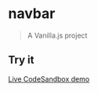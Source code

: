 # navbar

> A Vanilla.js project

## Try it

[Live CodeSandbox demo](https://codesandbox.io/s/github/adriancarriger/frosted-glass/tree/master/demos/vanilla/navbar)
